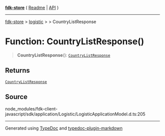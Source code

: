 [**fdk-store**](../../../README.md) ( [Readme](../../../README.md) \| [API](../../../API.md) )

---

[fdk-store](../../../API.md) > [logistic](../../README.md) > [<internal>](../README.md) > CountryListResponse

# Function: CountryListResponse()

> **CountryListResponse**(): [`CountryListResponse`](../type-aliases/type-alias.CountryListResponse.md)

## Returns

[`CountryListResponse`](../type-aliases/type-alias.CountryListResponse.md)

## Source

node_modules/fdk-client-javascript/sdk/application/Logistic/LogisticApplicationModel.d.ts:205

---

Generated using [TypeDoc](https://typedoc.org/) and [typedoc-plugin-markdown](https://www.npmjs.com/package/typedoc-plugin-markdown)
